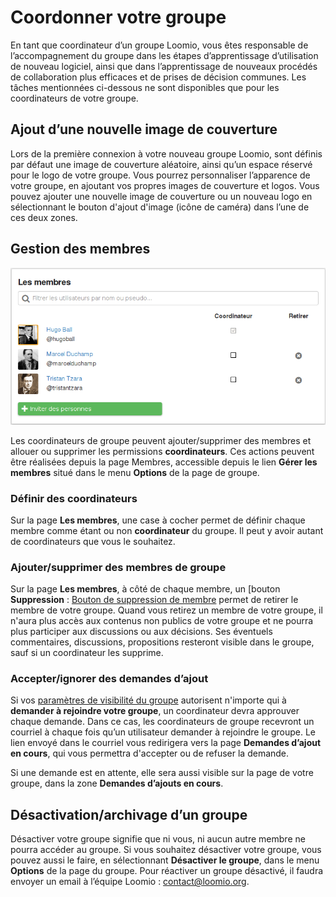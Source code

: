 # Coordonner votre groupe

En tant que coordinateur d‎’un groupe Loomio, vous êtes responsable de l‎’accompagnement du groupe dans les étapes d‎’apprentissage d‎’utilisation de nouveau logiciel, ainsi que dans l‎’apprentissage de nouveaux procédés de collaboration plus efficaces et de prises de décision communes. Les tâches mentionnées ci-dessous ne sont disponibles que pour les coordinateurs de votre groupe.

## Ajout d‎’une nouvelle image de couverture

Lors de la première connexion à votre nouveau groupe Loomio, sont définis par défaut une image de couverture aléatoire, ainsi qu‎’un espace réservé pour le logo de votre groupe. Vous pourrez personnaliser l‎’apparence de votre groupe, en ajoutant vos propres images de couverture et logos. Vous pouvez ajouter une nouvelle image de couverture ou un nouveau logo en sélectionnant le bouton d'ajout d'image (icône de caméra) dans l‎’une de ces deux zones.

## Gestion des membres

<img class="screenshot" alt="Page de gestion des adhésions" src="members_page.png" />

Les coordinateurs de groupe peuvent ajouter/supprimer des membres et allouer ou supprimer les permissions **coordinateurs**. Ces actions peuvent être réalisées depuis la page Membres, accessible depuis le lien **Gérer les membres** situé dans le menu **Options** de la page de groupe.

### Définir des coordinateurs

Sur la page **Les membres**, une case à cocher permet de définir chaque membre comme étant ou non **coordinateur** du groupe. Il peut y avoir autant de coordinateurs que vous le souhaitez.

### Ajouter/supprimer des membres de groupe

Sur la page **Les membres**, à côté de chaque membre, un [bouton **Suppression**&nbsp;: [Bouton de suppression de membre](images/remove_button.png) permet de retirer le membre de votre groupe. Quand vous retirez un membre de votre groupe, il n'aura plus accès aux contenus non publics de votre groupe et ne pourra plus participer aux discussions ou aux décisions. Ses éventuels commentaires, discussions, propositions resteront visible dans le groupe, sauf si un coordinateur les supprime.

### Accepter/ignorer des demandes d‎’ajout

Si vos [paramètres de visibilité du groupe](group_settings.html) autorisent n'importe qui à **demander à rejoindre votre groupe**, un coordinateur devra approuver chaque demande. Dans ce cas, les coordinateurs de groupe recevront un courriel à chaque fois qu‎’un utilisateur demander à rejoindre le groupe. Le lien envoyé dans le courriel vous redirigera vers la page **Demandes d‎’ajout en cours**, qui vous permettra d'accepter ou de refuser la demande.

Si une demande est en attente, elle sera aussi visible sur la page de votre groupe, dans la zone **Demandes d‎’ajouts en cours**.

## Désactivation/archivage d‎’un groupe

Désactiver votre groupe signifie que ni vous, ni aucun autre membre ne pourra accéder au groupe. Si vous souhaitez désactiver votre groupe, vous pouvez aussi le faire, en sélectionnant **Désactiver le groupe**, dans le menu **Options** de la page du groupe. Pour réactiver un groupe désactivé, il faudra envoyer un email à l‎’équipe Loomio&nbsp;: [contact@loomio.org](mailto:contact@loomio.org).
